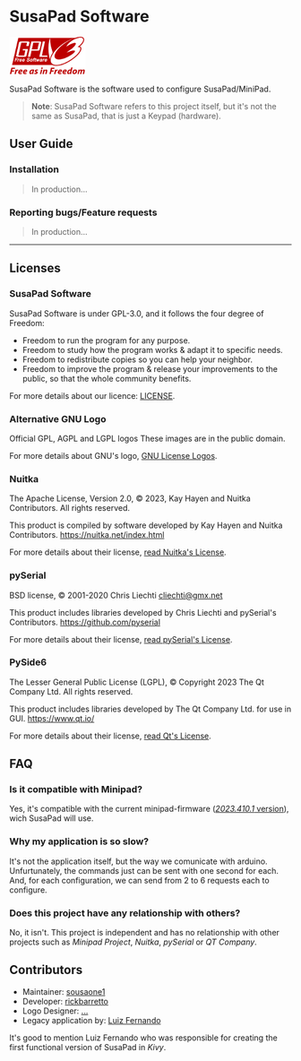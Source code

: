 

# SusaPad Software

![gpl-3.0](./susapad/media/gplv3-with-text-136x68.png)

SusaPad Software is the software used to configure SusaPad/MiniPad.

> **Note**: SusaPad Software refers to this project itself, 
> but it's not the same as SusaPad, that is just a Keypad (hardware).


## User Guide

### Installation

> In production...

### Reporting bugs/Feature requests

> In production...

---


## Licenses

### SusaPad Software

SusaPad Software is under GPL-3.0, and it follows the four degree of Freedom:

- Freedom to run the program for any purpose.
- Freedom to study how the program works & adapt it to specific needs.
- Freedom to redistribute copies so you can help your neighbor.
- Freedom to improve the program & release your improvements to the public, 
    so that the whole community benefits.

For more details about our licence: [LICENSE](./LICENSE).

### Alternative GNU Logo

Official GPL, AGPL and LGPL logos
These images are in the public domain.

For more details about GNU's logo, [GNU License Logos][gnu-logos].

### Nuitka

The Apache License, Version 2.0,
© 2023, Kay Hayen and Nuitka Contributors. All rights reserved.

This product is compiled by software developed 
by Kay Hayen and Nuitka Contributors.
https://nuitka.net/index.html

For more details about their license, [read Nuitka's License][nuitka-license].

### pySerial

BSD license, 
© 2001-2020 Chris Liechti <cliechti@gmx.net>

This product includes libraries developed 
by Chris Liechti and pySerial's Contributors.
https://github.com/pyserial

For more details about their license, [read pySerial's License][pyserial-license].

### PySide6 

The Lesser General Public License (LGPL), 
© Copyright 2023 The Qt Company Ltd. All rights reserved.

This product includes libraries developed by The Qt Company Ltd. 
for use in GUI.
https://www.qt.io/

For more details about their license, [read Qt's License][qt-license].

[gnu-logos]: https://www.gnu.org/graphics/license-logos.html
[nuitka-license]: https://www.apache.org/licenses/LICENSE-2.0
[pyserial-license]: https://github.com/pyserial/pyserial/blob/master/LICENSE.txt
[qt-license]: https://www.qt.io/licensing/


## FAQ

### Is it compatible with Minipad?

Yes, it's compatible with the current minipad-firmware ([*2023.410.1* version][minipad-release]), wich SusaPad will use.


### Why my application is so slow?

It's not the application itself, but the way we comunicate with arduino.
Unfurtunately, the commands just can be sent with one second for each.
And, for each configuration, we can send from 2 to 6 requests each to configure. 


### Does this project have any relationship with others?

No, it isn't. This project is independent 
and has no relationship with other projects 
such as *Minipad Project*, *Nuitka*, *pySerial* or *QT Company*.


[minipad-release]: https://github.com/minipadKB/minipad-firmware/releases/tag/2023.410.1


## Contributors

- Maintainer: [sousaone1][sousa]
- Developer: [rickbarretto][rick]
- Logo Designer: [...][logo]
- Legacy application by: [Luiz Fernando][batatinho]

It's good to mention Luiz Fernando who was responsible for creating
the first functional version of SusaPad in *Kivy*.


[sousa]: https://github.com/sousaone1
[rick]: https://github.com/RickBarretto
[logo]: ...
[batatinho]: https://github.com/batatinhoProGamer
